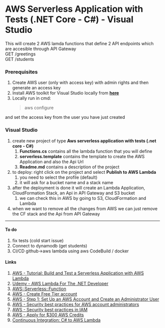 # AWS Serverless Application with Tests (.NET Core - C#) - Visual Studio

This will create 2 AWS lamda functions that define 2 API endpoints which are accesible through API Gateway<br>
GET /greetings<br>
GET /students

### Prerequisites
1. Create AWS user (only with access key) with admin rights and then generate an access key
2. Install AWS toolkit for Visual Studio locally from [**here**](https://marketplace.visualstudio.com/items?itemName=AmazonWebServices.AWSToolkitforVisualStudio2022)
3. Locally run in cmd: 
   >aws configure

and set the access key from the user you have just created
   
### Visual Studio
1. create new project of type **Aws serverless application with tests (.net core - C#)**
   1. **Functions.cs** contains all the lambda function that you will define
   2. **serverless.template** contains the template to create the AWS Application and also the Api Url
   3. **Readme.md** contains a description of the project
2. to deploy: right click on the project and select **Publish to AWS Lambda**
   1. you need to select the profile (default)
   2. it will ask for a bucket name and a stack name
3. after the deployment is done it will create an Lambda Application, CloudFormation Stack, an Api in API Gateway and S3 bucket
   1. we can check this in AWS by going to S3, CloudFormation and Lambda
4. when we want to remove all the changes from AWS we can just remove the CF stack and the Api from API Gateway

<hr>

#### To do
1. fix tests (cold start issue)
2. Connect to dynamodb (get students)
3. CI/CD github->aws lambda using aws CodeBuild / docker


#### Links
1. [AWS - Tutorial: Build and Test a Serverless Application with AWS Lambda](https://docs.aws.amazon.com/toolkit-for-visual-studio/latest/user-guide/lambda-build-test-severless-app.html)
1. [Udemy - AWS Lambda For The .NET Developer](https://www.udemy.com/course/aws-lambda-dotnet/)
1. [AWS::Serverless::Function](https://docs.aws.amazon.com/serverless-application-model/latest/developerguide/sam-resource-function.html)
2. [AWS - Create Free Tier account](https://aws.amazon.com/free/)
3. [AWS - Step 1: Set Up an AWS Account and Create an Administrator User](https://docs.aws.amazon.com/streams/latest/dev/setting-up.html)
4. [AWS - Security best practices for AWS account administrators](https://docs.aws.amazon.com/signin/latest/userguide/best-practices-admin.html)
5. [AWS - Security best practices in IAM](https://docs.aws.amazon.com/IAM/latest/UserGuide/best-practices.html)
6. [AWS - Apply for $300 AWS Credits](https://aws-experience.com/amer/smb/exclusive-offers/aws-credits)
7. [Continuous Integration: C# to AWS Lambda](https://maxhorstmann.net/blog/2017/05/22/ci-dotnetcore-lambda/)
   